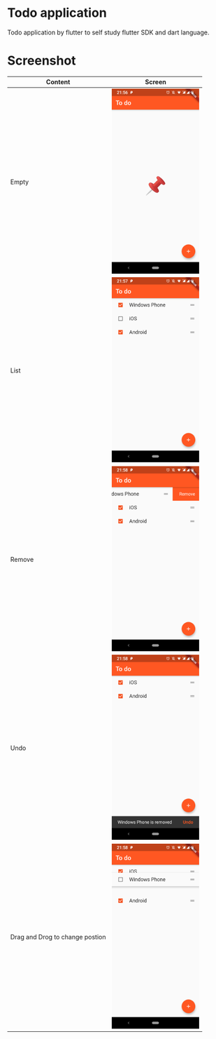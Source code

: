 # Todo application 
Todo application by flutter to self study flutter SDK and dart language.


# Screenshot 

| Content  | Screen  |
| ------------- | ------------- |
| Empty  | <img src="https://github.com/ttpho/TODO-List/blob/master/screenshot/empty.png"  width = "200" /> |
| List   | <img src="https://github.com/ttpho/TODO-List/blob/master/screenshot/list.png"  width = "200" /> |
| Remove   | <img src="https://github.com/ttpho/TODO-List/blob/master/screenshot/remove.png"  width = "200" /> |
| Undo   | <img src="https://github.com/ttpho/TODO-List/blob/master/screenshot/undo.png"  width = "200" /> |
| Drag and Drog to change postion   | <img src="https://github.com/ttpho/TODO-List/blob/master/screenshot/Dragging.png"  width = "200" /> |
